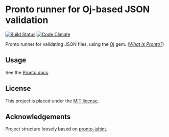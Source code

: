 # Pronto runner for Oj-based JSON validation

[![Build Status](https://travis-ci.org/malept/pronto-oj_validator.png)](https://travis-ci.org/malept/pronto-oj_validator)
[![Code Climate](https://codeclimate.com/github/malept/pronto-oj_validator/badges/gpa.svg)](https://codeclimate.com/github/malept/pronto-oj_validator)

Pronto runner for validating JSON files, using the [Oj](https://github.com/ohler55/oj) gem. (*[What is Pronto?](https://github.com/mmozuras/pronto)*)

## Usage

See the [Pronto docs](https://github.com/mmozuras/pronto#usage).

## License

This project is placed under the [MIT license](http://opensource.org/licenses/MIT).

## Acknowledgements

Project structure loosely based on [pronto-jshint](https://github.com/mmozuras/pronto-jshint).
